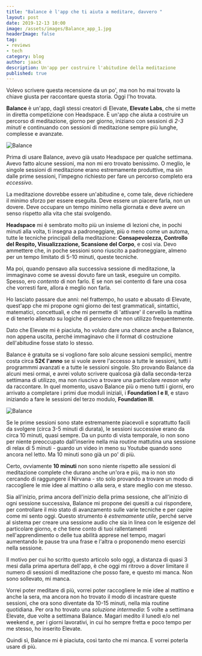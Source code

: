 ```yaml
---
title: "Balance è l'app che ti aiuta a meditare, davvero "
layout: post
date: 2019-12-13 10:00
image: /assets/images/Balance_app_1.jpg
headerImage: false
tag:
- reviews
- tech
category: blog
author: jaack
description: Un'app per costruire l'abitudine della meditazione
published: true
---
```


Volevo scrivere questa recensione da un po', ma non ho mai trovato la chiave
 giusta per raccontare questa storia. Oggi l'ho trovata.

**Balance** è un'app, dagli stessi creatori di Elevate, **Elevate Labs**, che si mette
in diretta competizione con Headspace. È un'app che aiuta a costruire un percorso
di meditazione, giorno per giorno, iniziano con sessioni di *2-3 minuti* e
continuando con sessioni di meditazione sempre più lunghe, complesse e avanzate.

<img class="image" src="{{base}}/assets/images/Balance_app_1.png" alt="Balance">

Prima di usare Balance, avevo già usato Headspace per qualche settimana. Avevo fatto
alcune sessioni, ma non mi ero trovato benissimo. O meglio, le singole sessioni di
meditazione erano estremamente produttive, ma sin dalle prime sessioni, l'impegno richiesto
per fare un percorso completo era *eccessivo*.

La  meditazione dovrebbe essere un'abitudine e, come tale, deve richiedere il minimo
sforzo per essere eseguita. Deve essere un piacere farla, non un dovere. Deve occupare
un tempo minimo nella giornata e deve avere un senso rispetto alla vita che stai
svolgendo.

**Headspace** mi è sembrato molto più un insieme di lezioni che, in pochi minuti alla volta,
ti insegna a padroneggiare, più o meno come un automa, tutte le tecniche principali
 della meditazione: **Consapevolezza, Controllo del Respito, Visualizzazione, Scansione del Corpo**,
 e così via. Devo ammettere che, in poche sessioni sono riuscito a padroneggiare,
 almeno per un tempo limitato di 5-10 minuti, queste tecniche.

Ma poi, quando pensavo alla successiva sessione di meditazione, la immaginavo come
se avessi dovuto fare un task, eseguire un compito. Spesso, ero *contento* di non farlo.
E se non sei contento di fare una cosa che vorresti fare, allora è meglio non farla.

Ho lasciato passare due anni: nel frattempo, ho usato e abusato di Elevate, quest'app
che mi propone ogni giorno dei test grammaticali, sintattici, matematici, concettuali, e che
mi permette di 'attivare' il cervello la mattina e di tenerlo allenato su
logiche di pensiero che non utilizzo frequentemente.

Dato che Elevate mi è piaciuta, ho voluto dare una chance anche a Balance, non appena uscita,
perché immaginavo che il format di costruzione dell'abitudine fosse stato lo stesso.

Balance è gratuita se si vogliono fare solo alcune sessioni semplici, mentre costa circa
 **52€ l'anno** se si vuole avere l'accesso a tutte le sessioni, tutti i programmmi avanzati
 e a tutte le sessioni singole. Sto provando Balance da alcuni mesi ormai, e avrei voluto scrivere qualcosa già dalla seconda-terza settimana di utilizzo, ma non riuscivo a trovare una particolare *reason why* da raccontare.
 In quel momento, usavo Balance più o meno tutti i giorni, ero arrivato a completare i
 primi due moduli iniziali, i **Foundation I e II**, e stavo iniziando a fare le
 sessioni del terzo modulo, **Foundation III**.

<img class="image" src="{{base}}/assets/images/Balance_app_2.png" alt="Balance">

Se le prime sessioni sono state estremamente piacevoli e soprattutto facili da svolgere
 (circa 3-5 minuti di durata), le sessioni successive erano da circa 10 minuti, quasi sempre.
 Da un punto di vista temporale, io non sono per niente preoccupato dall'inserire nella mia
 routine mattutina una sessione di relax di 5 minuti - guardo un video in meno su Youtube quando
 sono ancora nel letto. Ma 10 minuti sono già un po' di più.

Certo, ovviamente **10 minuti** non sono niente rispetto alle sessioni di meditazione
 complete che durano anche un'ora e più, ma io non sto cercando di raggungere il Nirvana -
 sto solo provando a trovare un modo di raccogliere le mie idee al mattino o alla sera, e
 stare meglio con me stesso.

Sia all'inizio, prima ancora dell'inizio della prima sessione, che all'inizio di ogni sessione
successiva, Balance mi propone dei quesiti a cui rispondere, per controllare il mio stato di
avanzamento sulle varie tecniche e per capire come mi sento oggi. Questo strumento è *estremamente utile*,
perché serve al sistema per creare una sessione audio che sia in linea con le esigenze del particolare giorno,
e che tiene conto di tuoi rallentamenti nell'apprendimento o delle tua abilità apprese nel tempo,
magari aumentando le pause tra una frase e l'altra o proponendo meno esercizi nella sessione.

Il motivo per cui ho scritto questo articolo solo oggi, a distanza di quasi 3 mesi dalla
prima apertura dell'app, è che oggi mi ritrovo a dover limitare il numero di sessioni di meditazione
che posso fare, e questo mi manca. Non sono sollevato, mi manca.

Vorrei poter meditare di più, vorrei poter raccogliere le mie idee al mattino e anche la sera,
ma ancora non ho trovato il modo di incastrare queste sessioni, che ora sono diventate da 10-15 minuti,
nella mia routine quotidiana. Per ora ho trovato una *soluzione intermedia*: 5 volte a settimana Elevate,
due volte a settimana Balance. Magari medito il lunedì e/o nel weekend e, per i giorni lavorativi, in cui
ho sempre fretta e poco tempo per me stesso, ho inserito Elevate.

Quindi sì, Balance mi è piaciuta, così tanto che mi manca. E vorrei poterla usare di più.
